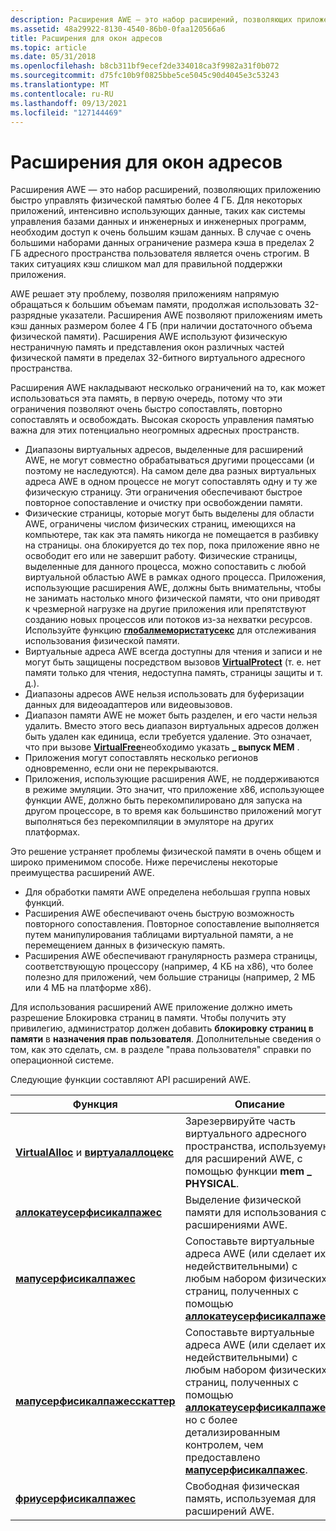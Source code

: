 ```yaml
---
description: Расширения AWE — это набор расширений, позволяющих приложению быстро управлять физической памятью более 4 ГБ.
ms.assetid: 48a29922-8130-4540-86b0-0faa120566a6
title: Расширения для окон адресов
ms.topic: article
ms.date: 05/31/2018
ms.openlocfilehash: b8cb311bf9ecef2de334018ca3f9982a31f0b072
ms.sourcegitcommit: d75fc10b9f0825bbe5ce5045c90d4045e3c53243
ms.translationtype: MT
ms.contentlocale: ru-RU
ms.lasthandoff: 09/13/2021
ms.locfileid: "127144469"
---
```

# <a name="address-windowing-extensions"></a>Расширения для окон адресов

Расширения AWE — это набор расширений, позволяющих приложению быстро управлять физической памятью более 4 ГБ. Для некоторых приложений, интенсивно использующих данные, таких как системы управления базами данных и инженерных и инженерных программ, необходим доступ к очень большим кэшам данных. В случае с очень большими наборами данных ограничение размера кэша в пределах 2 ГБ адресного пространства пользователя является очень строгим. В таких ситуациях кэш слишком мал для правильной поддержки приложения.

AWE решает эту проблему, позволяя приложениям напрямую обращаться к большим объемам памяти, продолжая использовать 32-разрядные указатели. Расширения AWE позволяют приложениям иметь кэш данных размером более 4 ГБ (при наличии достаточного объема физической памяти). Расширения AWE используют физическую нестраничную память и представления окон различных частей физической памяти в пределах 32-битного виртуального адресного пространства.

Расширения AWE накладывают несколько ограничений на то, как может использоваться эта память, в первую очередь, потому что эти ограничения позволяют очень быстро сопоставлять, повторно сопоставлять и освобождать. Высокая скорость управления памятью важна для этих потенциально неогромных адресных пространств.

-   Диапазоны виртуальных адресов, выделенные для расширений AWE, не могут совместно обрабатываться другими процессами (и поэтому не наследуются). На самом деле два разных виртуальных адреса AWE в одном процессе не могут сопоставлять одну и ту же физическую страницу. Эти ограничения обеспечивают быстрое повторное сопоставление и очистку при освобождении памяти.
-   Физические страницы, которые могут быть выделены для области AWE, ограничены числом физических страниц, имеющихся на компьютере, так как эта память никогда не помещается в разбивку на страницы. она блокируется до тех пор, пока приложение явно не освободит его или не завершит работу. Физические страницы, выделенные для данного процесса, можно сопоставить с любой виртуальной областью AWE в рамках одного процесса. Приложения, использующие расширения AWE, должны быть внимательны, чтобы не занимать настолько много физической памяти, что они приводят к чрезмерной нагрузке на другие приложения или препятствуют созданию новых процессов или потоков из-за нехватки ресурсов. Используйте функцию [**глобалмемористатусекс**](/windows/win32/api/sysinfoapi/nf-sysinfoapi-globalmemorystatusex) для отслеживания использования физической памяти.
-   Виртуальные адреса AWE всегда доступны для чтения и записи и не могут быть защищены посредством вызовов [**VirtualProtect**](/windows/win32/api/memoryapi/nf-memoryapi-virtualprotect) (т. е. нет памяти только для чтения, недоступна память, страницы защиты и т. д.).
-   Диапазоны адресов AWE нельзя использовать для буферизации данных для видеоадаптеров или видеовызовов.
-   Диапазон памяти AWE не может быть разделен, и его части нельзя удалить. Вместо этого весь диапазон виртуальных адресов должен быть удален как единица, если требуется удаление. Это означает, что при вызове [**VirtualFree**](/windows/win32/api/memoryapi/nf-memoryapi-virtualfree)необходимо указать **\_ выпуск MEM** .
-   Приложения могут сопоставлять несколько регионов одновременно, если они не перекрываются.
-   Приложения, использующие расширения AWE, не поддерживаются в режиме эмуляции. Это значит, что приложение x86, использующее функции AWE, должно быть перекомпилировано для запуска на другом процессоре, в то время как большинство приложений могут выполняться без перекомпиляции в эмуляторе на других платформах.

Это решение устраняет проблемы физической памяти в очень общем и широко применимом способе. Ниже перечислены некоторые преимущества расширений AWE.

-   Для обработки памяти AWE определена небольшая группа новых функций.
-   Расширения AWE обеспечивают очень быструю возможность повторного сопоставления. Повторное сопоставление выполняется путем манипулирования таблицами виртуальной памяти, а не перемещением данных в физическую память.
-   Расширения AWE обеспечивают гранулярность размера страницы, соответствующую процессору (например, 4 КБ на x86), что более полезно для приложений, чем большие страницы (например, 2 МБ или 4 МБ на платформе x86).

Для использования расширений AWE приложение должно иметь разрешение Блокировка страниц в памяти. Чтобы получить эту привилегию, администратор должен добавить **блокировку страниц в памяти** в **назначения прав пользователя**. Дополнительные сведения о том, как это сделать, см. в разделе "права пользователя" справки по операционной системе.

Следующие функции составляют API расширений AWE.



| Функция                                                                          | Описание                                                                                                                                                                                                                                               |
|-----------------------------------------------------------------------------------|-----------------------------------------------------------------------------------------------------------------------------------------------------------------------------------------------------------------------------------------------------------|
| [**VirtualAlloc**](/windows/win32/api/memoryapi/nf-memoryapi-virtualalloc) и [ **виртуалаллоцекс**](/windows/win32/api/memoryapi/nf-memoryapi-virtualallocex) | Зарезервируйте часть виртуального адресного пространства, используемую для расширений AWE, с помощью функции **mem \_ PHYSICAL**.                                                                                                                                                                       |
| [**аллокатеусерфисикалпажес**](/windows/win32/api/memoryapi/nf-memoryapi-allocateuserphysicalpages)                    | Выделение физической памяти для использования с расширениями AWE.                                                                                                                                                                                                                |
| [**мапусерфисикалпажес**](/windows/win32/api/memoryapi/nf-memoryapi-mapuserphysicalpages)                              | Сопоставьте виртуальные адреса AWE (или сделает их недействительными) с любым набором физических страниц, полученных с помощью [**аллокатеусерфисикалпажес**](/windows/win32/api/memoryapi/nf-memoryapi-allocateuserphysicalpages).                                                                                                    |
| [**мапусерфисикалпажесскаттер**](/windows/desktop/api/WinBase/nf-winbase-mapuserphysicalpagesscatter)                | Сопоставьте виртуальные адреса AWE (или сделает их недействительными) с любым набором физических страниц, полученных с помощью [**аллокатеусерфисикалпажес**](/windows/win32/api/memoryapi/nf-memoryapi-allocateuserphysicalpages), но с более детализированным контролем, чем предоставлено [**мапусерфисикалпажес**](/windows/win32/api/memoryapi/nf-memoryapi-mapuserphysicalpages). |
| [**фриусерфисикалпажес**](/windows/win32/api/memoryapi/nf-memoryapi-freeuserphysicalpages)                            | Свободная физическая память, используемая для расширений AWE.                                                                                                                                                                                                               |



 

 

 
